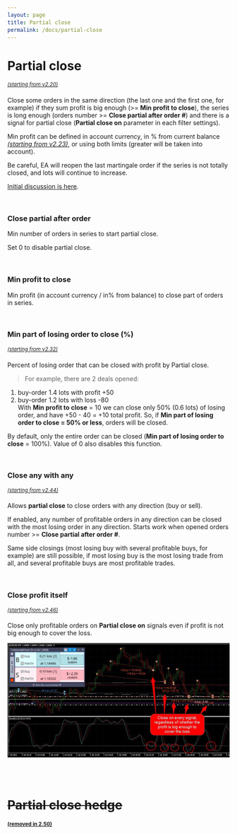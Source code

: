 ```yaml
---
layout: page
title: Partial close
permalink: /docs/partial-close
---
```


# Partial close

<sup>[*(starting from v2.20)*](/docs/versions-history#20201103-220)</sup>

Close some orders in the same direction (the last one and the first one, for example) if they sum profit is big enough (>= **Min profit to close**), the series is long enough (orders number >= **Close partial after order #**) and there is a signal for partial close (**Partial close on** parameter in each filter settings).

Min profit can be defined in account currency, in % from current balance [*(starting from v2.23)*](/docs/versions-history#20201210-223), or using both limits (greater will be taken into account).

Be careful, EA will reopen the last martingale order if the series is not totally closed, and lots will continue to increase.

[Initial discussion is here](https://communitypowerea.userecho.com/en/communities/1/topics/225-partial-close-of-martingale-trades-with-counter-trades-after-maximum-number-of-trades-are-reached).

<br />

### Close partial after order #

Min number of orders in series to start partial close.

Set 0 to disable partial close.

<br />

### Min profit to close

Min profit (in account currency / in% from balance) to close part of orders in series.

<br />

### Min part of losing order to close (%)

<sup>[*(starting from v2.32)*](/docs/versions-history#20210605-232)</sup>

Percent of losing order that can be closed with profit by Partial close.
> For example, there are 2 deals opened:
1. buy-order 1.4 lots with profit +50
2. buy-order 1.2 lots with loss -80
<br />With **Min profit to close** = 10 we can close only 50% (0.6 lots) of losing order, and have +50 - 40 = +10 total profit. So, if **Min part of losing order to close = 50% or less**, orders will be closed.

By default, only the entire order can be closed (**Min part of losing order to close** = 100%). Value of 0 also disables this function.

<br />

### Close any with any

<sup>[*(starting from v2.44)*](/docs/versions-history#20220312-244)</sup>

Allows **partial close** to close orders with any direction (buy or sell).

If enabled, any number of profitable orders in any direction can be closed with the most losing order in any direction. Starts work when opened orders number >= **Close partial after order #**.

Same side closings (most losing buy with several profitable buys, for example) are still possible, if most losing buy is the most losing trade from all, and several profitable buys are most profitable trades.

<br />

### Close profit itself

<sup>[*(starting from v2.46)*](/docs/versions-history#20220428-246)</sup>

Close only profitable orders on **Partial close on** signals even if profit is not big enough to cover the loss.

![partial_close.jpg](..%2Fassets%2Fimg%2Fdocs%2Fpartial_close.jpg)

<br />
<br />

# ~~Partial close hedge~~

<sup>[**(removed in 2.50)**](/docs/versions-history#20221014-20230107-250)</sup>


